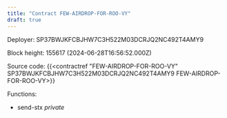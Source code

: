 ```yaml
---
title: "Contract FEW-AIRDROP-FOR-ROO-VY"
draft: true
---
```

Deployer: SP37BWJKFCBJHW7C3H522M03DCRJQ2NC492T4AMY9


 



Block height: 155617 (2024-06-28T16:56:52.000Z)

Source code: {{<contractref "FEW-AIRDROP-FOR-ROO-VY" SP37BWJKFCBJHW7C3H522M03DCRJQ2NC492T4AMY9 FEW-AIRDROP-FOR-ROO-VY>}}

Functions:

* send-stx _private_
